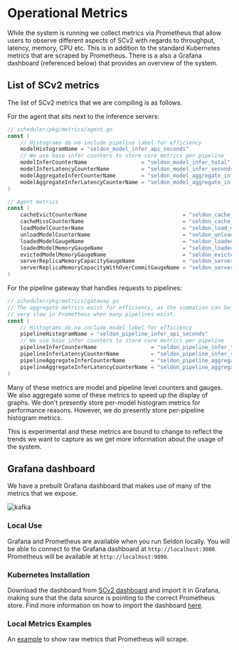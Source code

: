 # Operational Metrics

While the system is running we collect metrics via Prometheus that allow users to observe different
aspects of SCv2 with regards to throughput, latency, memory, CPU etc. This is in addition to the standard
Kubernetes metrics that are scraped by Prometheus. There is a also a Grafana dashboard (referenced below)
that provides an overview of the system.

## List of SCv2 metrics

The list of SCv2 metrics that we are compiling is as follows.

For the agent that sits next to the inference servers:

```go
// scheduler/pkg/metrics/agent.go
const (
	// Histograms do no include pipeline label for efficiency
	modelHistogramName = "seldon_model_infer_api_seconds"
	// We use base infer counters to store core metrics per pipeline
	modelInferCounterName                 = "seldon_model_infer_total"
	modelInferLatencyCounterName          = "seldon_model_infer_seconds_total"
	modelAggregateInferCounterName        = "seldon_model_aggregate_infer_total"
	modelAggregateInferLatencyCounterName = "seldon_model_aggregate_infer_seconds_total"
)

// Agent metrics
const (
	cacheEvictCounterName                              = "seldon_cache_evict_count"
	cacheMissCounterName                               = "seldon_cache_miss_count"
	loadModelCounterName                               = "seldon_load_model_counter"
	unloadModelCounterName                             = "seldon_unload_model_counter"
	loadedModelGaugeName                               = "seldon_loaded_model_gauge"
	loadedModelMemoryGaugeName                         = "seldon_loaded_model_memory_bytes_gauge"
	evictedModelMemoryGaugeName                        = "seldon_evicted_model_memory_bytes_gauge"
	serverReplicaMemoryCapacityGaugeName               = "seldon_server_replica_memory_capacity_bytes_gauge"
	serverReplicaMemoryCapacityWithOverCommitGaugeName = "seldon_server_replica_memory_capacity_overcommit_bytes_gauge"
)
```

For the pipeline gateway that handles requests to pipelines:

```go
// scheduler/pkg/metrics/gateway.go
// The aggregate metrics exist for efficiency, as the summation can be
// very slow in Prometheus when many pipelines exist.
const (
	// Histograms do no include model label for efficiency
	pipelineHistogramName = "seldon_pipeline_infer_api_seconds"
	// We use base infer counters to store core metrics per pipeline
	pipelineInferCounterName                 = "seldon_pipeline_infer_total"
	pipelineInferLatencyCounterName          = "seldon_pipeline_infer_seconds_total"
	pipelineAggregateInferCounterName        = "seldon_pipeline_aggregate_infer_total"
	pipelineAggregateInferLatencyCounterName = "seldon_pipeline_aggregate_infer_seconds_total"
)
```

Many of these metrics are model and pipeline level counters and gauges. We also aggregate some of
these metrics to speed up the display of graphs. We don't presently store per-model histogram metrics
for performance reasons. However, we do presently store per-pipeline histogram metrics.

This is experimental and these metrics are bound to change to reflect the trends we want to capture as
we get more information about the usage of the system.

## Grafana dashboard

We have a prebuilt Grafana dashboard that makes use of many of the metrics that we expose.

![kafka](../images/dashboard.png)

### Local Use

Grafana and Prometheus are available when you run Seldon locally. You will be able to connect to the Grafana
dashboard at `http://localhost:3000`. Prometheus will be available at `http://localhost:9090`.

### Kubernetes Installation

Download the dashboard from [SCv2 dashboard](https://github.com/SeldonIO/seldon-core/blob/v2.9.5/prometheus/dashboards/seldon.json)
and import it in Grafana, making sure that the data source is pointing to the correct Prometheus store.
Find more information on how to import the dashboard [here](https://grafana.com/docs/grafana/latest/dashboards/export-import/).

### Local Metrics Examples

An [example](./local-metrics-test.md) to show raw metrics that Prometheus will scrape.
